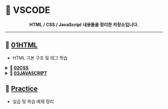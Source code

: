 
# 📂 VSCODE

<div align="center"><strong>HTML / CSS / JavaScript 내용들을 정리한 저장소입니다.</strong></div>

---

## 📁 [01HTML](https://github.com/HTH-0/VSCODE/tree/main/SRC/01HTML)
- HTML 기본 구조 및 태그 학습

<details>
  <summary><strong>📁 <a href="https://github.com/HTH-0/VSCODE/tree/main/SRC/02CSS">02CSS</a></strong></summary>

- [01Basic](https://github.com/HTH-0/VSCODE/tree/main/SRC/02CSS/01Basic) - CSS 기본 문법  
- [02Box](https://github.com/HTH-0/VSCODE/tree/main/SRC/02CSS/02Box) - 박스모델 이해  
- [03SELECTOR](https://github.com/HTH-0/VSCODE/tree/main/SRC/02CSS/03SELECTOR) - 선택자 사용법  
- [04POSITION](https://github.com/HTH-0/VSCODE/tree/main/SRC/02CSS/04POSITION) - position 속성 학습  
- [05LAYOUT](https://github.com/HTH-0/VSCODE/tree/main/SRC/02CSS/05LAYOUT) - 레이아웃 구성 방법  
- [06ANIMATION](https://github.com/HTH-0/VSCODE/tree/main/SRC/02CSS/06ANIMATION) - 애니메이션 효과  
- [07MQ](https://github.com/HTH-0/VSCODE/tree/main/SRC/02CSS/07MQ) - 미디어쿼리  

</details>

<details>
  <summary><strong>📁 <a href="https://github.com/HTH-0/VSCODE/tree/main/SRC/03JAVASCRIPT">03JAVASCRIPT</a></strong></summary>

- [01basic](https://github.com/HTH-0/VSCODE/tree/main/SRC/03JAVASCRIPT/01basic) - 자바스크립트 기본 구조  
- [02TYPE](https://github.com/HTH-0/VSCODE/tree/main/SRC/03JAVASCRIPT/02TYPE) - 자료형  
- [03연산자](https://github.com/HTH-0/VSCODE/tree/main/SRC/03JAVASCRIPT/03연산자) - 산술, 비교, 논리 연산자  
- [04흐름제어문](https://github.com/HTH-0/VSCODE/tree/main/SRC/03JAVASCRIPT/04흐름제어문) - 조건문, 반복문  
- [05함수](https://github.com/HTH-0/VSCODE/tree/main/SRC/03JAVASCRIPT/05함수) - 함수 선언 및 호출  
- [06이벤트](https://github.com/HTH-0/VSCODE/tree/main/SRC/03JAVASCRIPT/06이벤트) - 이벤트 처리  

</details>

## 📁 [Practice](https://github.com/HTH-0/VSCODE/tree/main/SRC/Practice)
- 실습 및 복습 예제 정리
